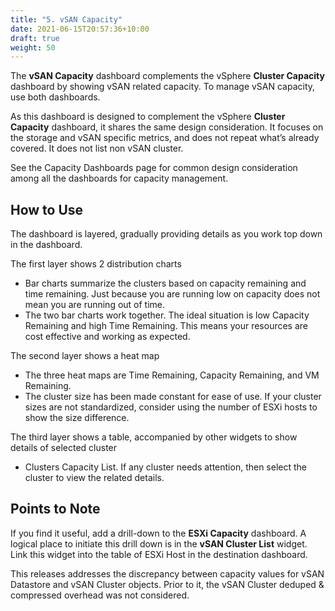 ```yaml
---
title: "5. vSAN Capacity"
date: 2021-06-15T20:57:36+10:00
draft: true
weight: 50
---
```


The **vSAN Capacity** dashboard complements the vSphere **Cluster Capacity** dashboard by showing vSAN related capacity. To manage vSAN capacity, use both dashboards.

As this dashboard is designed to complement the vSphere **Cluster Capacity** dashboard, it shares the same design consideration. It focuses on the storage and vSAN specific metrics, and does not repeat what’s already covered. It does not list non vSAN cluster.

See the Capacity Dashboards page for common design consideration among all the dashboards for capacity management. 

## How to Use

The dashboard is layered, gradually providing details as you work top down in the dashboard.

The first layer shows 2 distribution charts
- Bar charts summarize the clusters based on capacity remaining and time remaining. Just because you are running low on capacity does not mean you are running out of time. 
- The two bar charts work together. The ideal situation is low Capacity Remaining and high Time Remaining. This means your resources are cost effective and working as expected.

The second layer shows a heat map
- The three heat maps are Time Remaining, Capacity Remaining, and VM Remaining.
- The cluster size has been made constant for ease of use. If your cluster sizes are not standardized, consider using the number of ESXi hosts to show the size difference. 

The third layer shows a table, accompanied by other widgets to show details of selected cluster
- Clusters Capacity List. If any cluster needs attention, then select the cluster to view the related details.

## Points to Note

If you find it useful, add a drill-down to the **ESXi Capacity** dashboard. A logical place to initiate this drill down is in the **vSAN Cluster List** widget. Link this widget into the table of ESXi Host in the destination dashboard. 

This releases addresses the discrepancy between capacity values for vSAN Datastore and vSAN Cluster objects. Prior to it, the vSAN Cluster deduped & compressed overhead was not considered.
